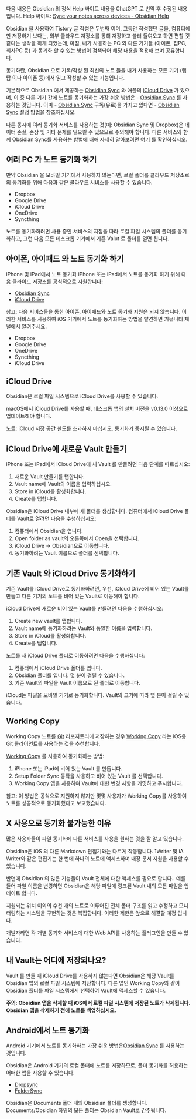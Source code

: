 다음 내용은 Obsidian 의 정식 Help 싸이트 내용을 ChatGPT 로 번역 후 수정된 내용입니다. Help 싸이트: [Sync your notes across devices - Obsidian Help](https://help.obsidian.md/Getting+started/Sync+your+notes+across+devices) 

Obsidian 을 사용하여 Tistory 글 작성은 두번째 이며, 그동안 작성했던 글을, 컴퓨터에만 저장하기 보다는, 외부 클라우드 저장소를 통해 저장하고 불러 들여오고 하면 편할 것 같다는 생각을 하게 되었는데, 마침, 내가 사용하는 PC 외 다른 기기들 (아이폰, 집PC, 회사PC 등) 과 동기화 할 수 있는 방법이 검색되어 해당 내용을 적용해 보며 공유합니다.

동기화란, Obsidian 으로 기록/작성 된 최신의 노트 들을 내가 사용하는 모든 기기 (랩탑 이나 아이폰 등)에서 읽고 작성할 수 있는 기능입니다. 

기본적으로 Obsidian 에서 제공하는 [Obsidian Sync](https://help.obsidian.md/Obsidian+Sync/Introduction+to+Obsidian+Sync) 와 애플의 [iCloud Drive](https://help.obsidian.md/Getting+started/Sync+your+notes+across+devices#iCloud%20Drive) 가 있으며, 이 중 다른 기기 간에 노트를 동기화하는 가장 쉬운 방법은 - [Obsidian Sync](https://help.obsidian.md/Obsidian+Sync/Introduction+to+Obsidian+Sync) 를 사용하는 것입니다. 이미 - [Obsidian Sync](https://help.obsidian.md/Obsidian+Sync/Introduction+to+Obsidian+Sync)  구독(유로)을 가지고 있다면 - [Obsidian Sync](https://help.obsidian.md/Obsidian+Sync/Introduction+to+Obsidian+Sync)  설정 방법을 참조하십시오.

다른 동시에 여러 동기화 서비스를 사용하는 것(예: Obsidian Sync 및 Dropbox)은 데이터 손실, 손상 및 기타 문제를 일으킬 수 있으므로 주의해야 합니다. 다른 서비스와 함께 Obsidian Sync를 사용하는 방법에 대해 자세히 알아보려면 [여기](https://help.obsidian.md/Obsidian+Sync/Obsidian+Sync+and+third-party+services) 를 확인하십시오.

## 여러 PC 가 노트 동기화 하기

만약 Obsidian 을 모바일 기기에서 사용하지 않는다면, 로컬 폴더를 클라우드 저장소로의 동기화를 위해 다음과 같은 클라우드 서비스를 사용할 수 있습니다.

- Dropbox
- Google Drive
- iCloud Drive
- OneDrive
- Syncthing

노트를 동기화하려면 사용 중인 서비스의 지침을 따라 로컬 파일 시스템의 폴더를 동기화하고, 그런 다음 모든 데스크톱 기기에서 기존 Valut 로 폴더를 열면 됩니다.

## 아이폰, 아이패드 와 노트 동기화 하기

iPhone 및 iPad에서 노트 동기화 iPhone 또는 iPad에서 노트를 동기화 하기 위해 다음 클라이드 저장소를 공식적으로 지원합니다:

- [Obsidian Sync](https://help.obsidian.md/Obsidian+Sync/Introduction+to+Obsidian+Sync)
- [iCloud Drive](https://help.obsidian.md/Getting+started/Sync+your+notes+across+devices#iCloud%20Drive)

참고: 다음 서비스들을 통한 아이폰, 아이패드와 노트 동기화 지원은 되지 않습니다. 이러한 서비스를 사용하여 iOS 기기에서 노트를 동기화하는 방법을 발견하면 커뮤니티 채널에서 알려주세요.

- Dropbox
- Google Drive
- OneDrive
- Syncthing
- iCloud Drive

## iCloud Drive

Obsidian은 로컬 파일 시스템으로 iCloud Drive를 사용할 수 있습니다.

macOS에서 iCloud Drive를 사용할 때, 데스크톱 앱의 설치 버전을 v0.13.0 이상으로 업데이트해야 합니다.

노트: iCloud 저장 공간 한도를 초과하지 마십시오. 동기화가 중지될 수 있습니다.

## iCloud Drive에 새로운 Vault 만들기 

iPhone 또는 iPad에서 iCloud Drive에 새 Vault 를 만들려면 다음 단계를 따르십시오:

1. 새로운 Vault 만들기를 탭합니다.
2. Vault name에 Vault의 이름을 입력하십시오.
3. Store in iCloud를 활성화합니다.
4. Create를 탭합니다.

Obsidian은 iCloud Drive 내부에 새 폴더를 생성합니다. 컴퓨터에서 iCloud Drive 폴더를 Vault로 열려면 다음을 수행하십시오:

1. 컴퓨터에서 Obsidian을 엽니다.
2. Open folder as vault의 오른쪽에서 Open을 선택합니다.
3. iCloud Drive → Obsidian으로 이동합니다.
4. 동기화하려는 Vault 이름으로 폴더를 선택합니다.

## 기존 Vault 와 iCloud Drive 동기화하기

기존 Vault를 iCloud Drive로 동기화하려면, 우선, iCloud Drive에 비어 있는 Vault를 만들고 다른 기기의 노트를 비어 있는 Vault로 이동해야 합니다.

iCloud Drive에 새로운 비어 있는 Vault를 만들려면 다음을 수행하십시오:

1. Create new vault를 탭합니다.
2. Vault name에 동기화하려는 Vault와 동일한 이름을 입력합니다.
3. Store in iCloud를 활성화합니다.
4. Create를 탭합니다.

노트를 새 iCloud Drive 폴더로 이동하려면 다음을 수행하십니다:

1. 컴퓨터에서 iCloud Drive 폴더를 엽니다.
2. Obsidian 폴더를 엽니다. 몇 분이 걸릴 수 있습니다.
3. 기존 Vault의 파일을 Vault 이름으로 된 폴더로 이동합니다.

iCloud는 파일을 모바일 기기로 동기화합니다. Vault의 크기에 따라 몇 분이 걸릴 수 있습니다.

## Working Copy

Working Copy 노트를 [Git](https://git-scm.com/) 리포지토리에 저장하는 경우 [Working Copy](https://apps.apple.com/us/app/working-copy-git-client/id896694807) 라는 iOS용 Git 클라이언트를 사용하는 것을 추천합니다.

[Working Copy](https://apps.apple.com/us/app/working-copy-git-client/id896694807) 를 사용하여 동기화하는 방법:

1. iPhone 또는 iPad에 비어 있는 Vault 를 만듭니다.
2. Setup Folder Sync 동작을 사용하고 비어 있는 Vault 를 선택합니다.
3. Working Copy 앱을 사용하여 Vault에 대한 변경 사항을 커밋하고 푸시합니다.

참고: 이 방법은 공식으로 지원하지 않지만 몇몇 사용자가 Working Copy를 사용하여 노트를 성공적으로 동기화했다고 보고했습니다.

## X 사용으로 동기화 불가능한 이유

많은 사용자들이 파일 동기화에 다른 서비스를 사용을 원하는 것을 잘 알고 있습니다.

Obsidian은 iOS 의 다른 Markdown 편집기와는 다르게 작동합니다. 1Writer 및 iA Writer와 같은 편집기는 한 번에 하나의 노트에 액세스하며 내장 문서 지원을 사용할 수 있습니다.

반면에 Obsidian 의 많은 기능들이 Vault 전체에 대한 액세스를 필요로 합니다.. 예를 들어 파일 이름을 변경하면 Obsidian은 해당 파일에 링크된 Vault 내의 모든 파일을 업데이트 합니다.

지원되는 위치 이외의 수천 개의 노트로 이루어진 전체 폴더 구조를 읽고 수정하고 모니터링하는 시스템을 구현하는 것은 복잡합니다. 이러한 제한은 앞으로 해결할 예정 입니다.

개발자라면 각 개별 동기화 서비스에 대한 Web API를 사용하는 플러그인을 만들 수 있습니다.

## 내 Vault는 어디에 저장되나요? 

Vault 를 만들 때 iCloud Drive를 사용하지 않는다면 Obsidian은 해당 Vault를 Obsidian 앱의 로컬 파일 시스템에 저장합니다. 다른 앱인 Working Copy와 같이 Obsidian 폴더를 파일 시스템에서 선택하여 Vault에 액세스할 수 있습니다.

**주의: Obsidian 앱을 삭제할 때 iOS에서 로컬 파일 시스템에 저장된 노트가 삭제됩니다. Obsidian 앱을 삭제하기 전에 노트를 백업하십시오.**

## Android에서 노트 동기화

Android 기기에서 노트를 동기화하는 가장 쉬운 방법은[Obsidian Sync](https://help.obsidian.md/Obsidian+Sync/Introduction+to+Obsidian+Sync) 를 사용하는 것입니다.

Obsidian은 Android 기기의 로컬 폴더에 노트를 저장하므로, 폴더 동기화를 허용하는 어떠한 앱을 사용할 수 있습니다. 

- [Dropsync](https://play.google.com/store/apps/details?id=com.ttxapps.dropsync) 
- [FolderSync](https://play.google.com/store/apps/details?id=dk.tacit.android.foldersync.lite) 

Obsidian은 Documents 폴더 내의 Obsidian 폴더를 생성합니다. Documents/Obsidian 하위의 모든 폴더는 Obsidian Vault로 간주됩니다.
